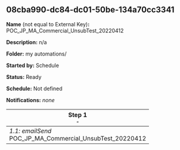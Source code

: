 ## 08cba990-dc84-dc01-50be-134a70cc3341

**Name** (not equal to External Key)**:** POC_JP_MA_Commercial_UnsubTest_20220412

**Description:** n/a

**Folder:** my automations/

**Started by:** Schedule

**Status:** Ready

**Schedule:** Not defined

**Notifications:** _none_


| Step 1<br>_<small>-</small>_ |
| --- |
| _1.1: emailSend_<br>POC_JP_MA_Commercial_UnsubTest_20220412 |
